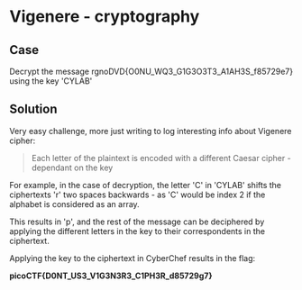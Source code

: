 # Vigenere - cryptography

## Case

Decrypt the message rgnoDVD{O0NU_WQ3_G1G3O3T3_A1AH3S_f85729e7} using the key 'CYLAB'

## Solution

Very easy challenge, more just writing to log interesting info about Vigenere cipher:

> Each letter of the plaintext is encoded with a different Caesar cipher - dependant on the key

For example, in the case of decryption, the letter 'C' in 'CYLAB' shifts the ciphertexts 'r' two spaces backwards - as 'C' would be index 2 if the alphabet is considered as an array. 

This results in 'p', and the rest of the message can be deciphered by applying the different letters in the key to their correspondents in the ciphertext.

Applying the key to the ciphertext in CyberChef results in the flag:

**picoCTF{D0NT_US3_V1G3N3R3_C1PH3R_d85729g7}**

